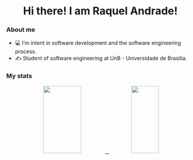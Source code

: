 <h1 align="center">Hi there! I am Raquel Andrade!</h1>

### About me
- 💻 I’m intent in software development and the software engineering process.
- ✍️ Student of software engineering at UnB - Universidade de Brasília.

### My stats
 
<div align="center">
  <a href="https://github.com/raquel-andrade">
  <img width="45%" height="180em" src="https://github-readme-stats.vercel.app/api?username=raquel-andrade&show_icons=true&theme=tokyonight"/> &nbsp
  <img width="38%" height="180em" src="https://github-readme-stats.vercel.app/api/top-langs/?username=raquel-andrade&layout=compact&theme=tokyonight"/>
</div>
